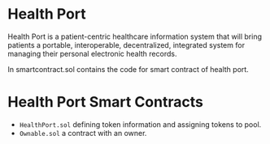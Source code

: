 # Health Port 

Health Port is a patient-centric healthcare information system that will bring patients a portable, interoperable, decentralized, integrated system for managing their personal electronic health records.

In smartcontract.sol contains the code for smart contract of health port.

# Health Port Smart Contracts
* `HealthPort.sol`  defining token information and assigning tokens to pool.
* `Ownable.sol` a contract with an owner.
